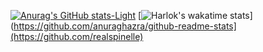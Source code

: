 [![Anurag's GitHub stats-Light](https://github-readme-stats.vercel.app/api/top-langs/?username=realspinelle&layout=compact)](https://github.com/realspinelle)
[![Harlok's wakatime stats](https://github-readme-stats.vercel.app/api/wakatime?username=realspinelle&layout=compact)](https://github.com/anuraghazra/github-readme-stats](https://github.com/realspinelle)
